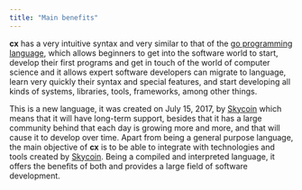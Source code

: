 ```yaml
---
title: "Main benefits"
---
```


**cx** has a very intuitive syntax and very similar to that of the [go programming language](https://golang.org/), which allows beginners to get into the software world to start, develop their first programs and get in touch of the world of computer science and it allows expert software developers can migrate to language, learn very quickly their syntax and special features, and start developing all kinds of systems, libraries, tools, frameworks, among other things.

This is a new language, it was created on July 15, 2017, by [Skycoin](https://www.skycoin.net/) which means that it will have long-term support, besides that it has a large community behind that each day is growing more and more, and that will cause it to develop over time. Apart from being a general purpose language, the main objective of **cx** is to be able to integrate with technologies and tools created by [Skycoin](https://www.skycoin.net/). Being a compiled and interpreted language, it offers the benefits of both and provides a large field of software development.
